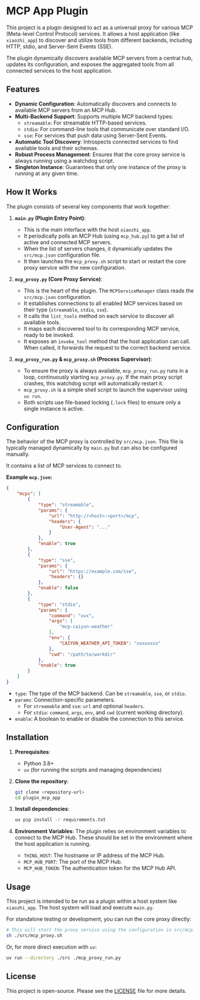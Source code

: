 # MCP App Plugin

This project is a plugin designed to act as a universal proxy for various MCP (Meta-level Control Protocol) services. It allows a host application (like `xiaozhi_app`) to discover and utilize tools from different backends, including HTTP, stdio, and Server-Sent Events (SSE).

The plugin dynamically discovers available MCP servers from a central hub, updates its configuration, and exposes the aggregated tools from all connected services to the host application.

## Features

- **Dynamic Configuration**: Automatically discovers and connects to available MCP servers from an MCP Hub.
- **Multi-Backend Support**: Supports multiple MCP backend types:
    - `streamable`: For streamable HTTP-based services.
    - `stdio`: For command-line tools that communicate over standard I/O.
    - `sse`: For services that push data using Server-Sent Events.
- **Automatic Tool Discovery**: Introspects connected services to find available tools and their schemas.
- **Robust Process Management**: Ensures that the core proxy service is always running using a watchdog script.
- **Singleton Instance**: Guarantees that only one instance of the proxy is running at any given time.

## How It Works

The plugin consists of several key components that work together:

1.  **`main.py` (Plugin Entry Point)**:
    - This is the main interface with the host `xiaozhi_app`.
    - It periodically polls an MCP Hub (using `mcp_hub.py`) to get a list of active and connected MCP servers.
    - When the list of servers changes, it dynamically updates the `src/mcp.json` configuration file.
    - It then launches the `mcp_proxy.sh` script to start or restart the core proxy service with the new configuration.

2.  **`mcp_proxy.py` (Core Proxy Service)**:
    - This is the heart of the plugin. The `MCPServiceManager` class reads the `src/mcp.json` configuration.
    - It establishes connections to all enabled MCP services based on their type (`streamable`, `stdio`, `sse`).
    - It calls the `list_tools` method on each service to discover all available tools.
    - It maps each discovered tool to its corresponding MCP service, ready to be invoked.
    - It exposes an `invoke_tool` method that the host application can call. When called, it forwards the request to the correct backend service.

3.  **`mcp_proxy_run.py` & `mcp_proxy.sh` (Process Supervisor)**:
    - To ensure the proxy is always available, `mcp_proxy_run.py` runs in a loop, continuously starting `mcp_proxy.py`. If the main proxy script crashes, this watchdog script will automatically restart it.
    - `mcp_proxy.sh` is a simple shell script to launch the supervisor using `uv run`.
    - Both scripts use file-based locking (`.lock` files) to ensure only a single instance is active.

## Configuration

The behavior of the MCP proxy is controlled by `src/mcp.json`. This file is typically managed dynamically by `main.py` but can also be configured manually.

It contains a list of MCP services to connect to.

**Example `mcp.json`:**

```json
{
    "mcps": [
        {
            "type": "streamable",
            "params": {
                "url": "http://<host>:<port>/mcp",
                "headers": {
                    "User-Agent": "..."
                }
            },
            "enable": true
        },
        {
            "type": "sse",
            "params": {
                "url": "https://example.com/sse",
                "headers": {}
            },
            "enable": false
        },
        {
            "type": "stdio",
            "params": {
                "command": "uvx",
                "args": [
                    "mcp-caiyun-weather"
                ],
                "env": {
                    "CAIYUN_WEATHER_API_TOKEN": "xxxxxxxx"
                },
                "cwd": "/path/to/workdir"
            },
            "enable": true
        }
    ]
}
```

- `type`: The type of the MCP backend. Can be `streamable`, `sse`, or `stdio`.
- `params`: Connection-specific parameters.
    - For `streamable` and `sse`: `url` and optional `headers`.
    - For `stdio`: `command`, `args`, `env`, and `cwd` (current working directory).
- `enable`: A boolean to enable or disable the connection to this service.

## Installation

1.  **Prerequisites**:
    - Python 3.8+
    - `uv` (for running the scripts and managing dependencies)

2.  **Clone the repository**:
    ```bash
    git clone <repository-url>
    cd plugin_mcp_app
    ```

3.  **Install dependencies**:
    ```bash
    uv pip install -r requirements.txt
    ```

4.  **Environment Variables**:
    The plugin relies on environment variables to connect to the MCP Hub. These should be set in the environment where the host application is running.
    - `THING_HOST`: The hostname or IP address of the MCP Hub.
    - `MCP_HUB_PORT`: The port of the MCP Hub.
    - `MCP_HUB_TOKEN`: The authentication token for the MCP Hub API.

## Usage

This project is intended to be run as a plugin within a host system like `xiaozhi_app`. The host system will load and execute `main.py`.

For standalone testing or development, you can run the core proxy directly:

```bash
# This will start the proxy service using the configuration in src/mcp.json
sh ./src/mcp_proxy.sh
```

Or, for more direct execution with `uv`:

```bash
uv run --directory ./src ./mcp_proxy_run.py
```

## License

This project is open-source. Please see the [LICENSE](LICENSE) file for more details.